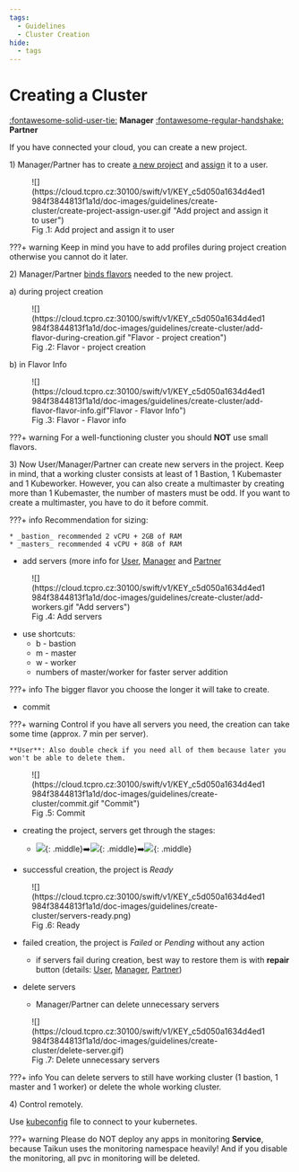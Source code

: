 ```yaml
---
tags:
  - Guidelines
  - Cluster Creation
hide:
  - tags
---
```


# **Creating a Cluster**

[:fontawesome-solid-user-tie:](../../manager/projects/creating-a-new-project/) **Manager**
[:fontawesome-regular-handshake:](../../partner/projects/creating-a-new-project/) **Partner**

If you have connected your cloud, you can create a new project.

1\) Manager/Partner has to create [a new project](../../manager/projects/creating-a-new-project) and [assign](../../manager/projects/#assigned-users) it to a user.

<figure markdown>
  ![](https://cloud.tcpro.cz:30100/swift/v1/KEY_c5d050a1634d4ed1984f3844813f1a1d/doc-images/guidelines/create-cluster/create-project-assign-user.gif "Add project and assign it to user")
  <figcaption>Fig .1: Add project and assign it to user</figcaption>
</figure>

???+ warning
    Keep in mind you have to add profiles during project creation otherwise you cannot do it later.


2\) Manager/Partner [binds flavors](../../manager/flavor-info/#bind-to-project) needed to the new project.

a) during project creation

<figure markdown>
  ![](https://cloud.tcpro.cz:30100/swift/v1/KEY_c5d050a1634d4ed1984f3844813f1a1d/doc-images/guidelines/create-cluster/add-flavor-during-creation.gif "Flavor - project creation")
  <figcaption>Fig .2: Flavor - project creation</figcaption>
</figure>

b) in Flavor Info

<figure markdown>
  ![](https://cloud.tcpro.cz:30100/swift/v1/KEY_c5d050a1634d4ed1984f3844813f1a1d/doc-images/guidelines/create-cluster/add-flavor-flavor-info.gif"Flavor - Flavor Info")
  <figcaption>Fig .3: Flavor - Flavor info</figcaption>
</figure>

???+ warning
    For a well-functioning cluster you should **NOT** use small flavors.

3\) Now User/Manager/Partner can create new servers in the project. Keep in mind, that a working cluster consists at least of 1 Bastion, 1 Kubemaster and 1 Kubeworker. However, you can also create a multimaster by creating more than 1 Kubemaster, the number of masters must be odd. If you want to create a multimaster, you have to do it before commit.

???+ info
    Recommendation for sizing:

    * _bastion_ recommended 2 vCPU + 2GB of RAM
    * _masters_ recommended 4 vCPU + 8GB of RAM

* add servers (more info for [User](../../user/projects/project-details-k8s/#add-server), [Manager](../../manager/projects/project-details-k8s/#add-server) and [Partner](../../partner/projects/project-details-k8s/#add-server)

<figure markdown>
  ![](https://cloud.tcpro.cz:30100/swift/v1/KEY_c5d050a1634d4ed1984f3844813f1a1d/doc-images/guidelines/create-cluster/add-workers.gif "Add servers")
  <figcaption>Fig .4: Add servers</figcaption>
</figure>

* use shortcuts:
    * b - bastion
    * m - master
    * w - worker
    * numbers of master/worker for faster server addition

???+ info
    The bigger flavor you choose the longer it will take to create.

* commit

???+ warning
    Control if you have all servers you need, the creation can take some time (approx. 7 min per server).

    **User**: Also double check if you need all of them because later you won't be able to delete them.

<figure markdown>
  ![](https://cloud.tcpro.cz:30100/swift/v1/KEY_c5d050a1634d4ed1984f3844813f1a1d/doc-images/guidelines/create-cluster/commit.gif "Commit")
  <figcaption>Fig .5: Commit</figcaption>
</figure>

* creating the project, servers get through the stages:
    * ![](https://cloud.tcpro.cz:30100/swift/v1/KEY_c5d050a1634d4ed1984f3844813f1a1d/doc-images/guidelines/create-cluster/pending.png){: .middle}:arrow_right:![](https://cloud.tcpro.cz:30100/swift/v1/KEY_c5d050a1634d4ed1984f3844813f1a1d/doc-images/guidelines/create-cluster/updating.png){: .middle}:arrow_right:![](https://cloud.tcpro.cz:30100/swift/v1/KEY_c5d050a1634d4ed1984f3844813f1a1d/doc-images/guidelines/create-cluster/ready.png){: .middle}

* successful creation, the project is *Ready*

<figure markdown>
  ![](https://cloud.tcpro.cz:30100/swift/v1/KEY_c5d050a1634d4ed1984f3844813f1a1d/doc-images/guidelines/create-cluster/servers-ready.png)
  <figcaption>Fig .6: Ready</figcaption>
</figure>

* failed creation, the project is *Failed* or *Pending* without any action
    * if servers fail during creation, best way to restore them is with **repair** button (details: [User](../../user/projects/project-details-k8s/#repair), [Manager](../../manager/projects/project-details-k8s/#repair), [Partner](../../partner/projects/project-details-k8s/#repair))

* delete servers
    * Manager/Partner can delete unnecessary servers

<figure markdown>
  ![](https://cloud.tcpro.cz:30100/swift/v1/KEY_c5d050a1634d4ed1984f3844813f1a1d/doc-images/guidelines/create-cluster/delete-server.gif)
  <figcaption>Fig .7: Delete unnecessary servers</figcaption>
</figure>

???+ info
     You can delete servers to still have working cluster (1 bastion, 1 master and 1 worker) or delete the whole working cluster.


4\) Control remotely.

Use [kubeconfig](../backup-monitoring-lock-reboot/#kubeconfigs) file to connect to your kubernetes.


???+ warning
    Please do NOT deploy any apps in monitoring **Service**, because Taikun uses the monitoring namespace heavily! And if you disable the monitoring, all pvc in monitoring will be deleted.
